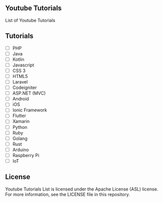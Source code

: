 ## Youtube Tutorials
List of Youtube Tutorials

## Tutorials
- [ ] PHP
- [ ] Java
- [ ] Kotlin
- [ ] Javascript
- [ ] CSS 3
- [ ] HTML5
- [ ] Laravel
- [ ] Codeigniter
- [ ] ASP.NET (MVC)
- [ ] Android
- [ ] iOS
- [ ] Ionic Framework
- [ ] Flutter
- [ ] Xamarin
- [ ] Python
- [ ] Ruby
- [ ] Golang
- [ ] Rust
- [ ] Arduino
- [ ] Raspberry Pi
- [ ] IoT

## License
Youtube Tutorials List is licensed under the Apache License (ASL) license. For more information, see the LICENSE file in this repository.
